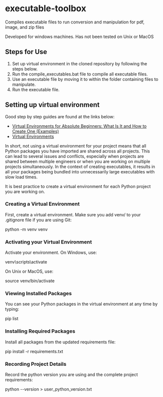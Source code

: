 # executable-toolbox

Compiles executable files to run conversion and manipulation for pdf, image, and zip files 

Developed for windows machines. Has not been tested on Unix or MacOS

## Steps for Use

1. Set up virtual environment in the cloned repository by following the steps below.
2. Run the compile_executables.bat file to compile all executable files.
3. Use an executable file by moving it to within the folder containing files to manipulate.
4. Run the executable file.

## Setting up virtual environment

Good step by step guides are found at the links below: 
- [Virtual Environments for Absolute Beginners: What Is It and How to Create One (Examples)](https://towardsdatascience.com/virtual-environments-for-absolute-beginners-what-is-it-and-how-to-create-one-examples-a48da8982d4b)
- [Virtual Environments](https://towardsdatascience.com/virtual-environments-104c62d48c54)

In short, not using a virtual environment for your project means that all Python packages you have imported are shared across all projects. This can lead to several issues and conflicts, especially when projects are shared between multiple engineers or when you are working on multiple projects simultaneously. In the context of creating executables, it results in all your packages being bundled into unnecessarily large executables with slow load times.

It is best practice to create a virtual environment for each Python project you are working on.

### Creating a Virtual Environment

First, create a virtual environment. Make sure you add venv/ to your .gitignore file if you are using Git:

python -m venv venv

### Activating your Virtual Environment

Activate your environment. On Windows, use:

venv\scripts\activate

On Unix or MacOS, use:

source venv/bin/activate

### Viewing Installed Packages

You can see your Python packages in the virtual environment at any time by typing:

pip list

### Installing Required Packages

Install all packages from the updated requirements file:

pip install -r requirements.txt

### Recording Project Details

Record the python version you are using and the complete project requirements:

python --version > user_python_version.txt
